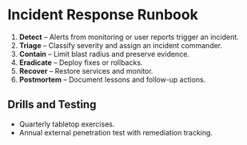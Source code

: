 # Incident Response Runbook

1. **Detect** – Alerts from monitoring or user reports trigger an incident.
2. **Triage** – Classify severity and assign an incident commander.
3. **Contain** – Limit blast radius and preserve evidence.
4. **Eradicate** – Deploy fixes or rollbacks.
5. **Recover** – Restore services and monitor.
6. **Postmortem** – Document lessons and follow-up actions.

## Drills and Testing
- Quarterly tabletop exercises.
- Annual external penetration test with remediation tracking.
